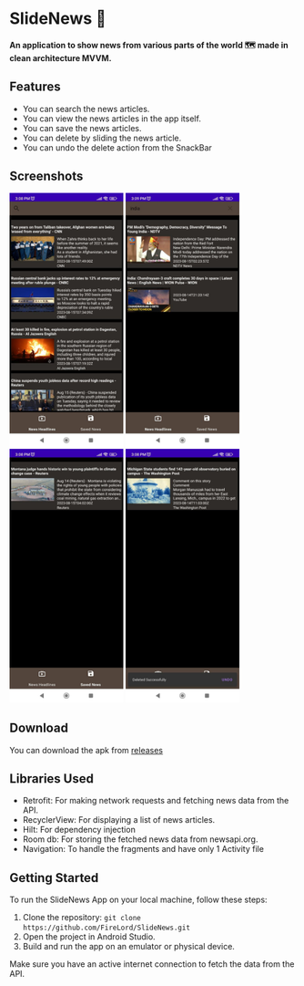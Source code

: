 # SlideNews :newspaper:

#### An application to show news from various parts of the world :world_map: made in clean architecture MVVM.

## Features

- You can search the news articles.
- You can view the news articles in the app itself.
- You can save the news articles.
- You can delete by sliding the news article.
- You can undo the delete action from the SnackBar

## Screenshots
<img src = "/screenshots/1.jpeg" alt="screenshot1" width="200"/> <img src = "/screenshots/2.jpeg" alt="screenshot2" width="200"/> <img src = "/screenshots/3.jpeg" alt="screenshot3" width="200"/> <img src = "/screenshots/4.jpeg" alt="screenshot4" width="200"/>

## Download
You can download the apk from [releases](https://github.com/FireLord/SlideNews/releases/download/v1/slideNews-v1.apk)

## Libraries Used

- Retrofit: For making network requests and fetching news data from the API.
- RecyclerView: For displaying a list of news articles.
- Hilt: For dependency injection
- Room db: For storing the fetched news data from newsapi.org.
- Navigation: To handle the fragments and have only 1 Activity file

## Getting Started

To run the SlideNews App on your local machine, follow these steps:

1. Clone the repository: `git clone https://github.com/FireLord/SlideNews.git`
2. Open the project in Android Studio.
3. Build and run the app on an emulator or physical device.

Make sure you have an active internet connection to fetch the data from the API.